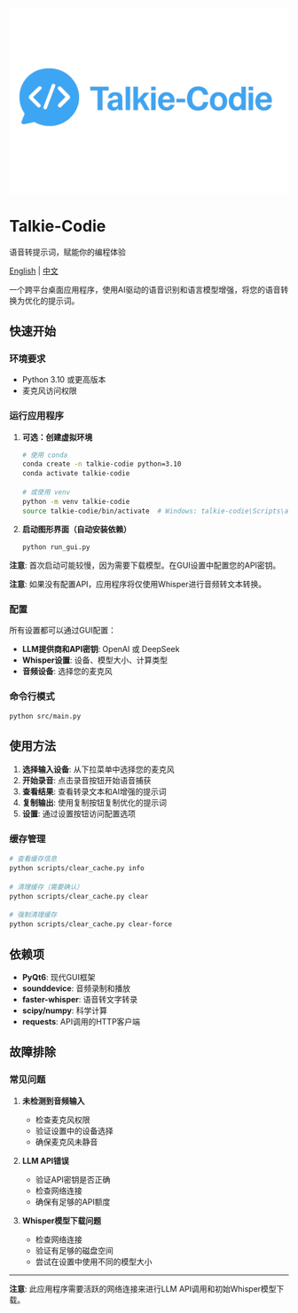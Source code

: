 ![Talkie-Codie Banner](assets/images/Banner.png)

# Talkie-Codie
语音转提示词，赋能你的编程体验

[English](README.md) | [中文](README_CN.md)


一个跨平台桌面应用程序，使用AI驱动的语音识别和语言模型增强，将您的语音转换为优化的提示词。

## 快速开始

### 环境要求
- Python 3.10 或更高版本
- 麦克风访问权限

### 运行应用程序

1. **可选：创建虚拟环境**
   ```bash
   # 使用 conda
   conda create -n talkie-codie python=3.10
   conda activate talkie-codie
   
   # 或使用 venv
   python -m venv talkie-codie
   source talkie-codie/bin/activate  # Windows: talkie-codie\Scripts\activate
   ```

2. **启动图形界面（自动安装依赖）**
   ```bash
   python run_gui.py
   ```

**注意**: 首次启动可能较慢，因为需要下载模型。在GUI设置中配置您的API密钥。

**注意**: 如果没有配置API，应用程序将仅使用Whisper进行音频转文本转换。

### 配置

所有设置都可以通过GUI配置：
- **LLM提供商和API密钥**: OpenAI 或 DeepSeek
- **Whisper设置**: 设备、模型大小、计算类型
- **音频设备**: 选择您的麦克风

### 命令行模式
```bash
python src/main.py
```

## 使用方法

1. **选择输入设备**: 从下拉菜单中选择您的麦克风
2. **开始录音**: 点击录音按钮开始语音捕获
3. **查看结果**: 查看转录文本和AI增强的提示词
4. **复制输出**: 使用复制按钮复制优化的提示词
5. **设置**: 通过设置按钮访问配置选项

### 缓存管理

```bash
# 查看缓存信息
python scripts/clear_cache.py info

# 清理缓存（需要确认）
python scripts/clear_cache.py clear

# 强制清理缓存
python scripts/clear_cache.py clear-force
```

## 依赖项

- **PyQt6**: 现代GUI框架
- **sounddevice**: 音频录制和播放
- **faster-whisper**: 语音转文字转录
- **scipy/numpy**: 科学计算
- **requests**: API调用的HTTP客户端

## 故障排除

### 常见问题

1. **未检测到音频输入**
   - 检查麦克风权限
   - 验证设置中的设备选择
   - 确保麦克风未静音

2. **LLM API错误**
   - 验证API密钥是否正确
   - 检查网络连接
   - 确保有足够的API额度

3. **Whisper模型下载问题**
   - 检查网络连接
   - 验证有足够的磁盘空间
   - 尝试在设置中使用不同的模型大小

---

**注意**: 此应用程序需要活跃的网络连接来进行LLM API调用和初始Whisper模型下载。 